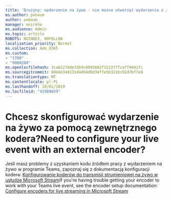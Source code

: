 ```yaml
---
title: 'Drużyny: wydarzenie na żywo - nie można utworzyć wydarzenia z zewnętrznym koderem'
ms.author: pebaum
author: pebaum
manager: mnirkhe
ms.audience: Admin
ms.topic: article
ROBOTS: NOINDEX, NOFOLLOW
localization_priority: Normal
ms.collection: Adm_O365
ms.custom:
- "1780"
- "9000208"
ms.openlocfilehash: 3ca6227dde33b9c0093602f152377fcaff4041fc
ms.sourcegitcommit: 60e8e348131d4db4d0d34ffe5b321bc92d7bf7e9
ms.translationtype: MT
ms.contentlocale: pl-PL
ms.lasthandoff: 10/01/2019
ms.locfileid: "41969659"
---
```

# <a name="need-to-configure-your-live-event-with-an-external-encoder"></a><span data-ttu-id="f0fe3-102">Chcesz skonfigurować wydarzenie na żywo za pomocą zewnętrznego kodera?</span><span class="sxs-lookup"><span data-stu-id="f0fe3-102">Need to configure your live event with an external encoder?</span></span>

<span data-ttu-id="f0fe3-103">Jeśli masz problemy z uzyskaniem kodu źródłem pracy z wydarzeniem na żywo w programie Teams, zapoznaj się z dokumentacją konfiguracji kodera: [Konfigurowanie koderów do transmisji strumieniowej na żywo w usłudze Microsoft Stream](https://docs.microsoft.com/stream/live-encoder-setup)</span><span class="sxs-lookup"><span data-stu-id="f0fe3-103">If you're having trouble getting your encoder to work with your Teams live event, see the encoder setup documentation: [Configure encoders for live streaming in Microsoft Stream](https://docs.microsoft.com/stream/live-encoder-setup)</span></span>